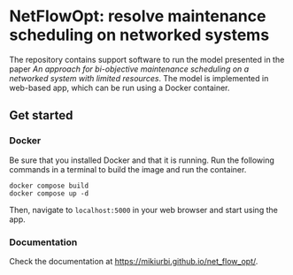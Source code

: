 # NetFlowOpt: resolve maintenance scheduling on networked systems

The repository contains support software to run the model presented in the
paper *An approach for bi-objective maintenance scheduling on a networked
system with limited resources*.
The model is implemented in web-based app, which can be run using a Docker
container.

## Get started

### Docker

Be sure that you installed Docker and that it is running.
Run the following commands in a terminal to build the image and run the
container.

    docker compose build
    docker compose up -d

Then, navigate to `localhost:5000` in your web browser and start using the app.

### Documentation

Check the documentation at https://mikiurbi.github.io/net_flow_opt/.
